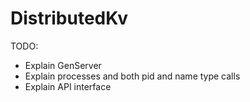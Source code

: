 # DistributedKv

TODO:

  - Explain GenServer
  - Explain processes and both pid and name type calls
  - Explain API interface
